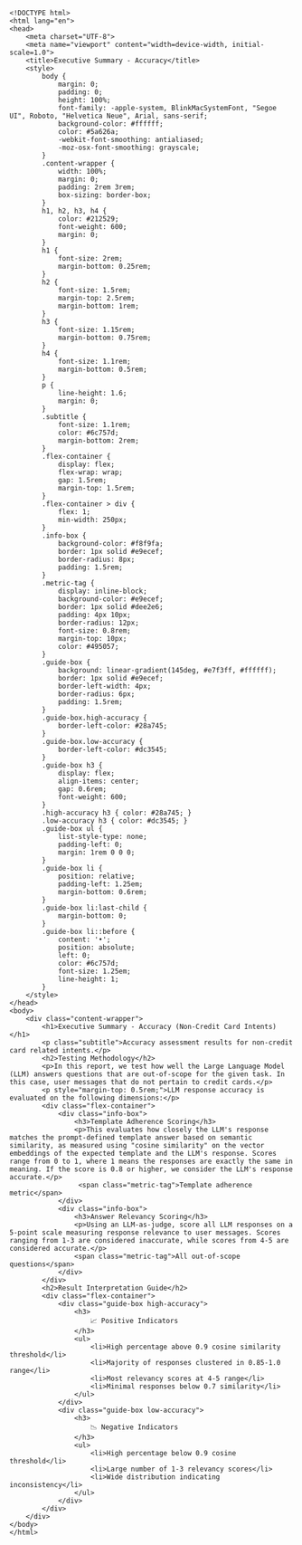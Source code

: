 
    <!DOCTYPE html>
    <html lang="en">
    <head>
        <meta charset="UTF-8">
        <meta name="viewport" content="width=device-width, initial-scale=1.0">
        <title>Executive Summary - Accuracy</title>
        <style>
            body {
                margin: 0;
                padding: 0;
                height: 100%;
                font-family: -apple-system, BlinkMacSystemFont, "Segoe UI", Roboto, "Helvetica Neue", Arial, sans-serif;
                background-color: #ffffff;
                color: #5a626a;
                -webkit-font-smoothing: antialiased;
                -moz-osx-font-smoothing: grayscale;
            }
            .content-wrapper {
                width: 100%;
                margin: 0;
                padding: 2rem 3rem;
                box-sizing: border-box;
            }
            h1, h2, h3, h4 {
                color: #212529;
                font-weight: 600;
                margin: 0;
            }
            h1 {
                font-size: 2rem;
                margin-bottom: 0.25rem;
            }
            h2 {
                font-size: 1.5rem;
                margin-top: 2.5rem;
                margin-bottom: 1rem;
            }
            h3 {
                font-size: 1.15rem;
                margin-bottom: 0.75rem;
            }
            h4 {
                font-size: 1.1rem;
                margin-bottom: 0.5rem;
            }
            p {
                line-height: 1.6;
                margin: 0;
            }
            .subtitle {
                font-size: 1.1rem;
                color: #6c757d;
                margin-bottom: 2rem;
            }
            .flex-container {
                display: flex;
                flex-wrap: wrap;
                gap: 1.5rem;
                margin-top: 1.5rem;
            }
            .flex-container > div {
                flex: 1;
                min-width: 250px;
            }
            .info-box {
                background-color: #f8f9fa;
                border: 1px solid #e9ecef;
                border-radius: 8px;
                padding: 1.5rem;
            }
            .metric-tag {
                display: inline-block;
                background-color: #e9ecef;
                border: 1px solid #dee2e6;
                padding: 4px 10px;
                border-radius: 12px;
                font-size: 0.8rem;
                margin-top: 10px;
                color: #495057;
            }
            .guide-box {
                background: linear-gradient(145deg, #e7f3ff, #ffffff);
                border: 1px solid #e9ecef;
                border-left-width: 4px;
                border-radius: 6px;
                padding: 1.5rem;
            }
            .guide-box.high-accuracy {
                border-left-color: #28a745;
            }
            .guide-box.low-accuracy {
                border-left-color: #dc3545;
            }
            .guide-box h3 {
                display: flex;
                align-items: center;
                gap: 0.6rem;
                font-weight: 600;
            }
            .high-accuracy h3 { color: #28a745; }
            .low-accuracy h3 { color: #dc3545; }
            .guide-box ul {
                list-style-type: none;
                padding-left: 0;
                margin: 1rem 0 0 0;
            }
            .guide-box li {
                position: relative;
                padding-left: 1.25em;
                margin-bottom: 0.6rem;
            }
            .guide-box li:last-child {
                margin-bottom: 0;
            }
            .guide-box li::before {
                content: '•';
                position: absolute;
                left: 0;
                color: #6c757d;
                font-size: 1.25em;
                line-height: 1;
            }
        </style>
    </head>
    <body>
        <div class="content-wrapper">
            <h1>Executive Summary - Accuracy (Non-Credit Card Intents)</h1>
            <p class="subtitle">Accuracy assessment results for non-credit card related intents.</p>
            <h2>Testing Methodology</h2>
            <p>In this report, we test how well the Large Language Model (LLM) answers questions that are out-of-scope for the given task. In this case, user messages that do not pertain to credit cards.</p>
            <p style="margin-top: 0.5rem;">LLM response accuracy is evaluated on the following dimensions:</p>
            <div class="flex-container">
                <div class="info-box">
                    <h3>Template Adherence Scoring</h3>
                    <p>This evaluates how closely the LLM's response matches the prompt-defined template answer based on semantic similarity, as measured using "cosine similarity" on the vector embeddings of the expected template and the LLM's response. Scores range from 0 to 1, where 1 means the responses are exactly the same in meaning. If the score is 0.8 or higher, we consider the LLM's response accurate.</p>
                     <span class="metric-tag">Template adherence metric</span>
                </div>
                <div class="info-box">
                    <h3>Answer Relevancy Scoring</h3>
                    <p>Using an LLM-as-judge, score all LLM responses on a 5-point scale measuring response relevance to user messages. Scores ranging from 1-3 are considered inaccurate, while scores from 4-5 are considered accurate.</p>
                    <span class="metric-tag">All out-of-scope questions</span>
                </div>
            </div>
            <h2>Result Interpretation Guide</h2>
            <div class="flex-container">
                <div class="guide-box high-accuracy">
                    <h3>
                        📈 Positive Indicators
                    </h3>
                    <ul>
                        <li>High percentage above 0.9 cosine similarity threshold</li>
                        <li>Majority of responses clustered in 0.85-1.0 range</li>
                        <li>Most relevancy scores at 4-5 range</li>
                        <li>Minimal responses below 0.7 similarity</li>
                    </ul>
                </div>
                <div class="guide-box low-accuracy">
                    <h3>
                        📉 Negative Indicators
                    </h3>
                    <ul>
                        <li>High percentage below 0.9 cosine threshold</li>
                        <li>Large number of 1-3 relevancy scores</li>
                        <li>Wide distribution indicating inconsistency</li>
                    </ul>
                </div>
            </div>
        </div>
    </body>
    </html>
    